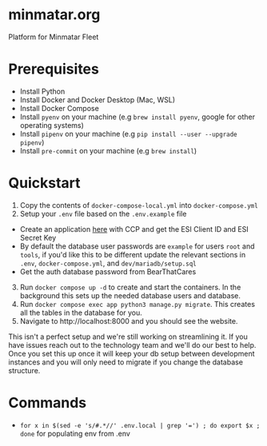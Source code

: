 # minmatar.org
Platform for Minmatar Fleet

# Prerequisites
- Install Python
- Install Docker and Docker Desktop (Mac, WSL)
- Install Docker Compose
- Install `pyenv` on your machine (e.g `brew install pyenv`, google for other operating systems)
- Install `pipenv` on your machine (e.g `pip install --user --upgrade pipenv`)
- Install `pre-commit` on your machine (e.g `brew install`)

# Quickstart
1. Copy the contents of `docker-compose-local.yml` into `docker-compose.yml`
2. Setup your `.env` file based on the `.env.example` file
  - Create an application [here](https://developers.eveonline.com/) with CCP and get the ESI Client ID and ESI Secret Key
  - By default the database user passwords are `example` for users `root` and `tools`, if you'd like this to be different update the relevant sections in `.env`, `docker-compose.yml`, and `dev/mariadb/setup.sql`
  - Get the auth database password from BearThatCares
3. Run `docker compose up -d` to create and start the containers. In the background this sets up the needed database users and database.
4. Run `docker compose exec app python3 manage.py migrate`. This creates all the tables in the database for you.
5. Navigate to http://localhost:8000 and you should see the website.

This isn't a perfect setup and we're still working on streamlining it. If you have issues reach out to the technology team and we'll do our best to help.
Once you set this up once it will keep your db setup between development instances and you will only need to migrate if you change the database structure.


# Commands
- `for x in $(sed -e 's/#.*//' .env.local | grep '=') ; do export $x ; done` for populating env from .env